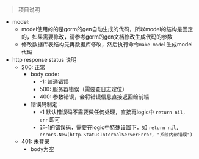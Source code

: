 > 项目说明
- model:
  - model使用的的是gorm的gen自动生成的代码，所以model的结构是固定的，如果需要修改，请参考gorm的gen文档修改生成代码的参数
  - 修改数据库表结构先再数据库修改，然后执行命令`make model`生成model代码
- http response status 说明
  - 200: 正常
    - body code:
      - -1: 普通错误
      - 500: 服务器错误（需要查日志定位）
      - 400: 参数错误，会将错误信息直接返回给前端
    - 错误码制定：
      - -1 默认错误码不需要做任何处理，直接再logic中 `return nil, err` 即可
      - 非-1的错误码，需要在logic中特殊设置下，如 `return nil, errors.New(http.StatusInternalServerError, "系统内部错误")`
  - 401: 未登录
    - body为空